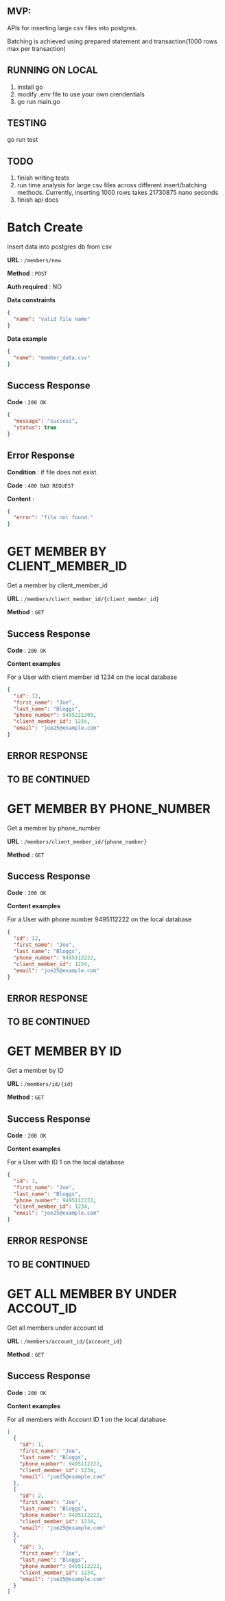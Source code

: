 ## MVP:

APIs for inserting large csv files into postgres.

Batching is achieved using prepared statement and transaction(1000 rows max per transaction)

## RUNNING ON LOCAL

1. install go
2. modify .env file to use your own crendentials
3. go run main.go

## TESTING

go run test

## TODO

1. finish writing tests
2. run time analysis for large csv files across different insert/batching methods. Currently, inserting 1000 rows takes 21730875 nano seconds
3. finish api docs

# Batch Create

Insert data into postgres db from csv

**URL** : `/members/new`

**Method** : `POST`

**Auth required** : NO

**Data constraints**

```json
{
  "name": "valid file name"
}
```

**Data example**

```json
{
  "name": "member_data.csv"
}
```

## Success Response

**Code** : `200 OK`

```json
{
  "message": "success",
  "status": true
}
```

## Error Response

**Condition** : if file does not exist.

**Code** : `400 BAD REQUEST`

**Content** :

```json
{
  "error": "file not found."
}
```

# GET MEMBER BY CLIENT_MEMBER_ID

Get a member by client_member_id

**URL** : `/members/client_member_id/{client_member_id}`

**Method** : `GET`

## Success Response

**Code** : `200 OK`

**Content examples**

For a User with client member id 1234 on the local database

```json
{
  "id": 12,
  "first_name": "Joe",
  "last_name": "Bloggs",
  "phone_number": 9495221389,
  "client_member_id": 1234,
  "email": "joe25@example.com"
}
```

## ERROR RESPONSE

## TO BE CONTINUED

# GET MEMBER BY PHONE_NUMBER

Get a member by phone_number

**URL** : `/members/client_member_id/{phone_number}`

**Method** : `GET`

## Success Response

**Code** : `200 OK`

**Content examples**

For a User with phone number 9495112222 on the local database

```json
{
  "id": 12,
  "first_name": "Joe",
  "last_name": "Bloggs",
  "phone_number": 9495112222,
  "client_member_id": 1234,
  "email": "joe25@example.com"
}
```

## ERROR RESPONSE

## TO BE CONTINUED

# GET MEMBER BY ID

Get a member by ID

**URL** : `/members/id/{id}`

**Method** : `GET`

## Success Response

**Code** : `200 OK`

**Content examples**

For a User with ID 1 on the local database

```json
{
  "id": 1,
  "first_name": "Joe",
  "last_name": "Bloggs",
  "phone_number": 9495112222,
  "client_member_id": 1234,
  "email": "joe25@example.com"
}
```

## ERROR RESPONSE

## TO BE CONTINUED

# GET ALL MEMBER BY UNDER ACCOUT_ID

Get all members under account id

**URL** : `/members/account_id/{account_id}`

**Method** : `GET`

## Success Response

**Code** : `200 OK`

**Content examples**

For all members with Account ID 1 on the local database

```json
[
  {
    "id": 1,
    "first_name": "Joe",
    "last_name": "Bloggs",
    "phone_number": 9495112222,
    "client_member_id": 1234,
    "email": "joe25@example.com"
  },
  {
    "id": 2,
    "first_name": "Joe",
    "last_name": "Bloggs",
    "phone_number": 9495112222,
    "client_member_id": 1234,
    "email": "joe25@example.com"
  },
  {
    "id": 3,
    "first_name": "Joe",
    "last_name": "Bloggs",
    "phone_number": 9495112222,
    "client_member_id": 1234,
    "email": "joe25@example.com"
  }
]
```
